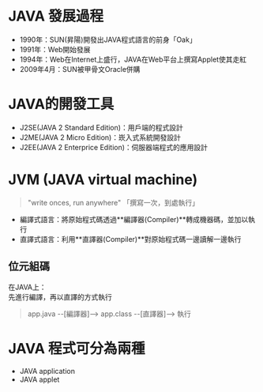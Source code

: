 
# JAVA 發展過程  

- 1990年：SUN(昇陽)開發出JAVA程式語言的前身「Oak」
- 1991年：Web開始發展
- 1994年：Web在Internet上盛行，JAVA在Web平台上撰寫Applet使其走紅
- 2009年4月：SUN被甲骨文Oracle併購

# JAVA的開發工具

- J2SE(JAVA 2 Standard Edition)：用戶端的程式設計
- J2ME(JAVA 2 Micro Edition)：崁入式系統開發設計
- J2EE(JAVA 2 Enterprice Edition)：伺服器端程式的應用設計

# JVM (JAVA virtual machine)

> "write onces, run anywhere" 「撰寫一次，到處執行」

- 編譯式語言：將原始程式碼透過**編譯器(Compiler)**轉成機器碼，並加以執行
- 直譯式語言：利用**直譯器(Compiler)**對原始程式碼一邊讀解一邊執行

## 位元組碼

在JAVA上：  
先進行編譯，再以直譯的方式執行
> app.java --[編譯器]--> app.class --[直譯器]--> 執行
  

# JAVA 程式可分為兩種

- JAVA application
- JAVA applet